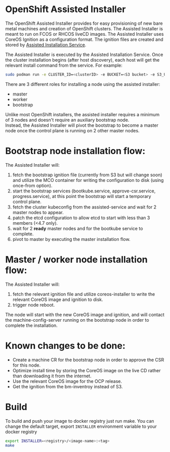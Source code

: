 # OpenShift Assisted Installer
The OpenShift Assisted Installer provides for easy provisioning of new bare metal machines and creation of OpenShift clusters.
The Assisted Installer is meant to run on FCOS or RHCOS liveCD images.
The Assisted Installer uses CoreOS Ignition as a configuration format. The ignition files are created and stored by [Assisted Installation Service](https://github.com/openshift/assisted-service).

The Assisted Installer is executed by the Assisted Installation Service. Once the cluster installation begins (after host discovery), each host will get the relevant install command from the service. For example:
```bash
sudo podman run -e CLUSTER_ID=<clusterID> -e BUCKET=<S3 bucket> -e S3_URL=<S3 url> -e DEVICE=<boot disk> -v /dev:/dev:rw --privileged --pid=host  quay.io/openshift/assisted-installer:latest -r <node role>
```

There are 3 different roles for installing a node using the assisted installer: 
 - master
 - worker
 - bootstrap

Unlike most OpenShift installers, the assisted installer requires a minimum of 3 nodes and doesn't require an auxiliary bootstrap node. \
Instead, the Assisted Installer will pivot the bootstrap to become a master node once the control plane is running on 2 other master nodes.

# Bootstrap node installation flow:
The Assisted Installer will:
1. fetch the bootstrap ignition file (currently from S3 but will change soon) and utilize the MCO container for writing the configuration to disk (using once-from option).
1. start the bootstrap services (bootkube.service, approve-csr.service, progress.service), at this point the bootstrap will start a temporary control plane.
1. fetch the cluster kubeconfig from the assisted-service and wait for 2 master nodes to appear.
1. patch the etcd configuration to allow etcd to start with less than 3 members (<4.7 only).
1. wait for 2 **ready** master nodes and for the bootkube service to complete.
1. pivot to master by executing the master installation flow.

# Master / worker node installation flow:
The Assisted Installer will:
1. fetch the relevant ignition file and utilize coreos-installer to write the relevant CoreOS image and ignition to disk.
1. trigger node reboot.

The node will start with the new CoreOS image and ignition, and will contact the machine-config-server running on the bootstrap node in order to complete the installation.

# Known changes to be done:
 - Create a machine CR for the bootstrap node in order to approve the CSR for this node.
 - Optimize install time by storing the CoreOS image on the live CD rather than downloading it from the internet.
 - Use the relevant CoreOS image for the OCP release.
 - Get the ignition from the bm-inventroy instead of S3.

# Build
To build and push your image to docker registry  just run make.
You can change the default target, export `INSTALLER` environment variable to your docker registry

```bash
export INSTALLER=<registry>/<image-name>:<tag>
make
```
